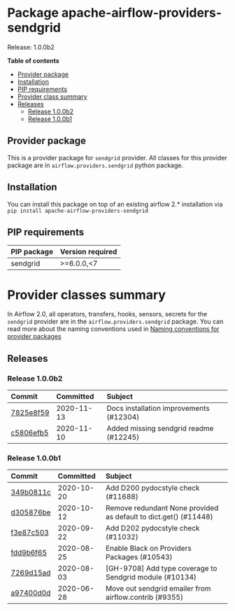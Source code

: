 <!--
 Licensed to the Apache Software Foundation (ASF) under one
 or more contributor license agreements.  See the NOTICE file
 distributed with this work for additional information
 regarding copyright ownership.  The ASF licenses this file
 to you under the Apache License, Version 2.0 (the
 "License"); you may not use this file except in compliance
 with the License.  You may obtain a copy of the License at

   http://www.apache.org/licenses/LICENSE-2.0

 Unless required by applicable law or agreed to in writing,
 software distributed under the License is distributed on an
 "AS IS" BASIS, WITHOUT WARRANTIES OR CONDITIONS OF ANY
 KIND, either express or implied.  See the License for the
 specific language governing permissions and limitations
 under the License.
 -->


# Package apache-airflow-providers-sendgrid

Release: 1.0.0b2

**Table of contents**

- [Provider package](#provider-package)
- [Installation](#installation)
- [PIP requirements](#pip-requirements)
- [Provider class summary](#provider-classes-summary)
- [Releases](#releases)
    - [Release 1.0.0b2](#release-100b2)
    - [Release 1.0.0b1](#release-100b1)

## Provider package

This is a provider package for `sendgrid` provider. All classes for this provider package
are in `airflow.providers.sendgrid` python package.



## Installation

You can install this package on top of an existing airflow 2.* installation via
`pip install apache-airflow-providers-sendgrid`

## PIP requirements

| PIP package   | Version required   |
|:--------------|:-------------------|
| sendgrid      | &gt;=6.0.0,&lt;7         |

# Provider classes summary

In Airflow 2.0, all operators, transfers, hooks, sensors, secrets for the `sendgrid` provider
are in the `airflow.providers.sendgrid` package. You can read more about the naming conventions used
in [Naming conventions for provider packages](https://github.com/apache/airflow/blob/master/CONTRIBUTING.rst#naming-conventions-for-provider-packages)



## Releases

### Release 1.0.0b2

| Commit                                                                                         | Committed   | Subject                                 |
|:-----------------------------------------------------------------------------------------------|:------------|:----------------------------------------|
| [7825e8f59](https://github.com/apache/airflow/commit/7825e8f59034645ab3247229be83a3aa90baece1) | 2020-11-13  | Docs installation improvements (#12304) |
| [c5806efb5](https://github.com/apache/airflow/commit/c5806efb54ad06049e13a5fc7df2f03846fe566e) | 2020-11-10  | Added missing sendgrid readme (#12245)  |


### Release 1.0.0b1

| Commit                                                                                         | Committed   | Subject                                                          |
|:-----------------------------------------------------------------------------------------------|:------------|:-----------------------------------------------------------------|
| [349b0811c](https://github.com/apache/airflow/commit/349b0811c3022605426ba57d30936240a7c2848a) | 2020-10-20  | Add D200 pydocstyle check (#11688)                               |
| [d305876be](https://github.com/apache/airflow/commit/d305876bee328287ff391a29cc1cd632468cc731) | 2020-10-12  | Remove redundant None provided as default to dict.get() (#11448) |
| [f3e87c503](https://github.com/apache/airflow/commit/f3e87c503081a3085dff6c7352640d7f08beb5bc) | 2020-09-22  | Add D202 pydocstyle check (#11032)                               |
| [fdd9b6f65](https://github.com/apache/airflow/commit/fdd9b6f65b608c516b8a062b058972d9a45ec9e3) | 2020-08-25  | Enable Black on Providers Packages (#10543)                      |
| [7269d15ad](https://github.com/apache/airflow/commit/7269d15adfb74188359757b1705485f5d368486a) | 2020-08-03  | [GH-9708] Add type coverage to Sendgrid module (#10134)          |
| [a97400d0d](https://github.com/apache/airflow/commit/a97400d0d89ccd6de0cab3a50c58a2969d164a0d) | 2020-06-28  | Move out sendgrid emailer from airflow.contrib (#9355)           |
